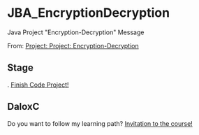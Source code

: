 # JBA_EncryptionDecryption
Java Project "Encryption-Decryption" Message

From: <A HREF="https://hyperskill.org/projects/46?track=12"> Project: Project: Encryption-Decryption </A>

## Stage
. <A HREF="https://github.com/DaloxC/JBA_EncryptionDecryption/blob/master/src/encryptdecrypt/MasterEncryptDecrypt.java"> Finish Code Project! </A>


## DaloxC
Do you want to follow my learning path?
<A HREF="https//hyperskill.org/join/d4fba295d"> Invitation to the course! </A> 
